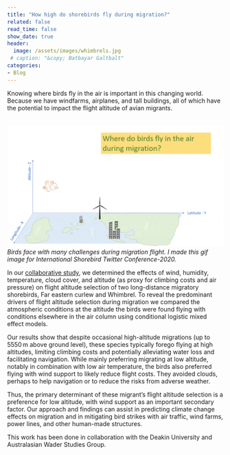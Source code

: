 ```yaml
---
title: "How high do shorebirds fly during migration?"
related: false
read_time: false
show_date: true
header:
  image: /assets/images/whimbrels.jpg
 # caption: "&copy; Batbayar Galtbalt"
categories: 
- Blog   
---
```


Knowing where birds fly in the air is important in this changing world. Because we have windfarms, airplanes, and tall buildings, all of which have the potential to impact the flight altitude of avian migrants.

&nbsp;
![shorebird_gif](/assets/images/shorebird_gif.gif)
<span style="font-size: 14px; font-style: italic;">Birds face with many challenges during migration flight. I made this gif image for International Shorebird Twitter Conference-2020.</span> 

In our [collaborative study](https://rdcu.be/dAaVy), we determined the effects of wind, humidity, temperature, cloud cover, and altitude (as proxy for climbing costs and air pressure) on flight altitude selection of two long-distance migratory shorebirds, Far eastern curlew and Whimbrel. To reveal the predominant drivers of flight altitude selection during migration we compared the atmospheric conditions at the altitude the birds were found flying with conditions elsewhere in the air column using conditional logistic mixed effect models.

Our results show that despite occasional high-altitude migrations (up to 5550 m above ground level), these species typically forego flying at high altitudes, limiting climbing costs and potentially alleviating water loss and facilitating navigation. While mainly preferring migrating at low altitude, notably in combination with low air temperature, the birds also preferred flying with wind support to likely reduce flight costs. They avoided clouds, perhaps to help navigation or to reduce the risks from adverse weather.

Thus, the primary determinant of these migrant’s flight altitude selection is a preference for low altitude, with wind support as an important secondary factor. Our approach and findings can assist in predicting climate change effects on migration and in mitigating bird strikes with air traffic, wind farms, power lines, and other human-made structures.

This work has been done in collaboration with the Deakin University and Australasian Wader Studies Group. 






